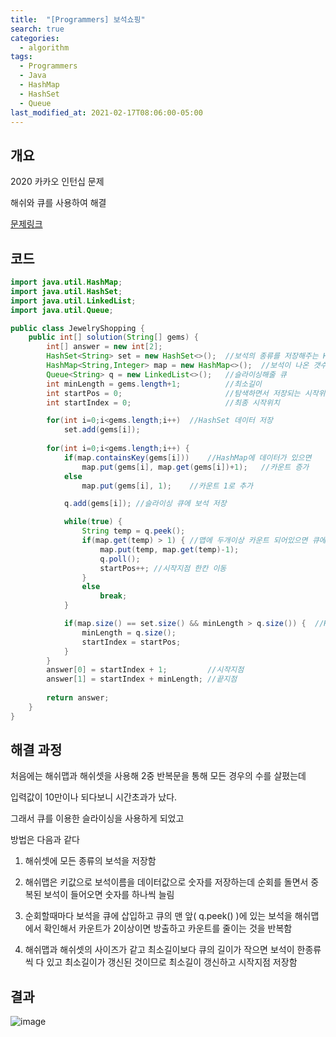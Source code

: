 ```yaml
---
title:  "[Programmers] 보석쇼핑"
search: true
categories: 
  - algorithm
tags:
  - Programmers
  - Java
  - HashMap
  - HashSet
  - Queue
last_modified_at: 2021-02-17T08:06:00-05:00
---
```


## 개요

2020 카카오 인턴십 문제

해쉬와 큐를 사용하여 해결

[문제링크](https://programmers.co.kr/learn/courses/30/lessons/67258)

## 코드

```java
import java.util.HashMap;
import java.util.HashSet;
import java.util.LinkedList;
import java.util.Queue;

public class JewelryShopping {
    public int[] solution(String[] gems) {
        int[] answer = new int[2];
        HashSet<String> set = new HashSet<>();  //보석의 종류를 저장해주는 HashSet
        HashMap<String,Integer> map = new HashMap<>();  //보석이 나온 갯수 카운트해주는 HashMap
        Queue<String> q = new LinkedList<>();   //슬라이싱해줄 큐
        int minLength = gems.length+1;          //최소길이
        int startPos = 0;                       //탐색하면서 저장되는 시작위치
        int startIndex = 0;                     //최종 시작위치

        for(int i=0;i<gems.length;i++)  //HashSet 데이터 저장 
            set.add(gems[i]);
        
        for(int i=0;i<gems.length;i++) {
            if(map.containsKey(gems[i]))    //HashMap에 데이터가 있으면
                map.put(gems[i], map.get(gems[i])+1);   //카운트 증가
            else
                map.put(gems[i], 1);    //카운트 1로 추가

            q.add(gems[i]); //슬라이싱 큐에 보석 저장

            while(true) {
                String temp = q.peek();
                if(map.get(temp) > 1) { //맵에 두개이상 카운트 되어있으면 큐에서 방출
                    map.put(temp, map.get(temp)-1);
                    q.poll();
                    startPos++; //시작지점 한칸 이동
                }
                else
                    break;
            }

            if(map.size() == set.size() && minLength > q.size()) {  //HashMap과 HashSet에 저장된 사이즈 같으면 보석이 다들어있음
                minLength = q.size();
                startIndex = startPos;
            }
        }
        answer[0] = startIndex + 1;         //시작지점
        answer[1] = startIndex + minLength; //끝지점
        
        return answer;
    }
}
```

## 해결 과정

처음에는 해쉬맵과 해쉬셋을 사용해 2중 반복문을 통해 모든 경우의 수를 살폈는데

입력값이 10만이나 되다보니 시간초과가 났다.

그래서 큐를 이용한 슬라이싱을 사용하게 되었고

방법은 다음과 같다

1. 해쉬셋에 모든 종류의 보석을 저장함

2. 해쉬맵은 키값으로 보석이름을 데이터값으로 숫자를 저장하는데 순회를 돌면서 중복된 보석이 들어오면 숫자를 하나씩 늘림

3. 순회할때마다 보석을 큐에 삽입하고 큐의 맨 앞( q.peek() )에 있는 보석을 해쉬맵에서 확인해서 카운트가 2이상이면 방출하고 카운트를 줄이는 것을 반복함

4. 해쉬맵과 해쉬셋의 사이즈가 같고 최소길이보다 큐의 길이가 작으면 보석이 한종류씩 다 있고 최소길이가 갱신된 것이므로 최소길이 갱신하고 시작지점 저장함

## 결과

![image](https://user-images.githubusercontent.com/47655983/103510736-24df8500-4ea9-11eb-9db8-a7f979a940d5.png)